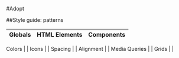 #Adopt

##Style guide: patterns

Globals | HTML Elements | Components
:--- |:---| :---

Colors | |
Icons | |
Spacing | |
Alignment | |
Media Queries | |
Grids | |
